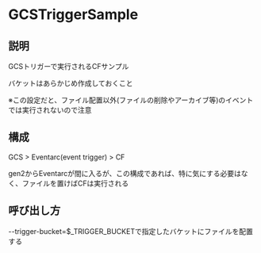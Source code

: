 # GCSTriggerSample

## 説明
GCSトリガーで実行されるCFサンプル

バケットはあらかじめ作成しておくこと

※この設定だと、ファイル配置以外(ファイルの削除やアーカイブ等)のイベントでは実行されないので注意

## 構成
GCS > Eventarc(event trigger) > CF

gen2からEventarcが間に入るが、この構成であれば、特に気にする必要はなく、ファイルを置けばCFは実行される

## 呼び出し方

--trigger-bucket=$_TRIGGER_BUCKETで指定したバケットにファイルを配置する
